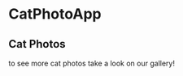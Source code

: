 <HTML>
  <body>
<h1> CatPhotoApp </h1>
<h2> Cat Photos </h2>
<p> to see more cat photos take a look on our gallery!</p>